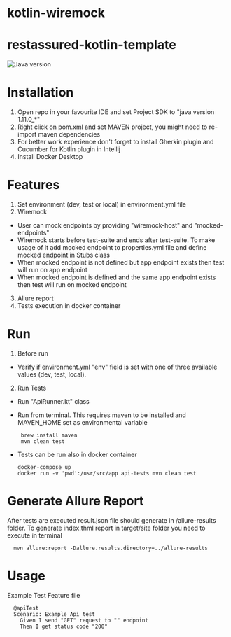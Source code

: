 # kotlin-wiremock

# restassured-kotlin-template
![Java version](https://img.shields.io/badge/Java-1.11-%23b07219)

# Installation

1. Open repo in your favourite IDE and set Project SDK to "java version 1.11.0_*"
2. Right click on pom.xml and set MAVEN project, you might need to re-import maven dependencies
3. For better work experience don't forget to install Gherkin plugin and Cucumber for Kotlin plugin in Intellij
4. Install Docker Desktop


# Features

1. Set environment (dev, test or local) in environment.yml file
2. Wiremock
- User can mock endpoints by providing "wiremock-host" and "mocked-endpoints"
- Wiremock starts before test-suite and ends after test-suite. To make usage of it add mocked endpoint to properties.yml file
  and define mocked endpoint in Stubs class
- When mocked endpoint is not defined but app endpoint exists then test will run on app endpoint
- When mocked endpoint is defined and the same app endpoint exists then test will run on mocked endpoint
3. Allure report
4. Tests execution in docker container

# Run

1. Before run
- Verify if environment.yml "env" field is set with one of three available values (dev, test, local).
2. Run Tests
- Run "ApiRunner.kt" class
- Run from terminal. This requires maven to be installed and MAVEN_HOME set
  as environmental variable

       brew install maven
       mvn clean test 

- Tests can be run also in docker container

      docker-compose up 
      docker run -v 'pwd':/usr/src/app api-tests mvn clean test


# Generate Allure Report

After tests are executed result.json file should generate in /allure-results folder. To generate index.thml report
in target/site folder you need to execute in terminal

      mvn allure:report -Dallure.results.directory=../allure-results

# Usage

Example Test Feature file

      @apiTest
      Scenario: Example Api test
        Given I send "GET" request to "" endpoint
        Then I get status code "200"
